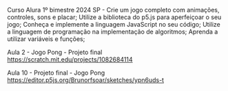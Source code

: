 Curso Alura 1º bimestre 2024 SP -
Crie um jogo completo com animações, controles, sons e placar;
Utilize a biblioteca do p5.js para aperfeiçoar o seu jogo;
Conheça e implemente a linguagem JavaScript no seu código;
Utilize a linguagem de programação na implementação de algoritmos;
Aprenda a utilizar variáveis e funções;


Aula 2 - Jogo Pong - Projeto final
https://scratch.mit.edu/projects/1082684114

Aula 10 - Projeto final - Jogo Pong
https://editor.p5js.org/Brunorfsoar/sketches/ypn6uds-t
